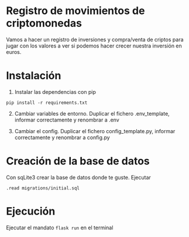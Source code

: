 # Registro de movimientos de criptomonedas

Vamos a hacer un registro de inversiones y compra/venta de criptos para jugar con los valores a ver si podemos hacer crecer nuestra inversión en euros.

# Instalación
1. Instalar las dependencias con pip
```
pip install -r requirements.txt
```
2. Cambiar variables de entorno. Duplicar el fichero .env_template, informar correctamente y renombrar a .env

3. Cambiar el config. Duplicar el fichero config_template.py, informar correctamente y renombrar a config.py

# Creación de la base de datos
Con sqLite3 crear la base de datos donde te guste.
Ejecutar
```
.read migrations/initial.sql
```

# Ejecución
Ejecutar el mandato `flask run` en el terminal
